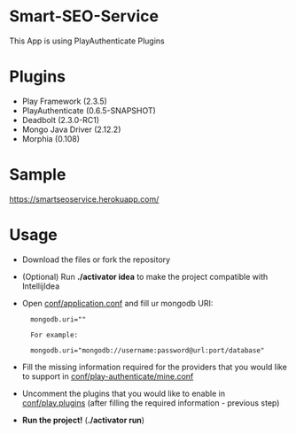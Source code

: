 Smart-SEO-Service
=================================

This App is using PlayAuthenticate Plugins


Plugins
=======

+ Play Framework (2.3.5)
+ PlayAuthenticate (0.6.5-SNAPSHOT)
+ Deadbolt (2.3.0-RC1)
+ Mongo Java Driver (2.12.2)
+ Morphia (0.108)

Sample
======
https://smartseoservice.herokuapp.com/

Usage
=====

+ Download the files or fork the repository

+ (Optional) Run **./activator idea** to make the project compatible with IntellijIdea

+ Open [conf/application.conf](https://github.com/ntenisOT/play-authenticate-mongo/blob/master/conf/application.conf) and fill ur mongodb URI:

        mongodb.uri=""

        For example:

        mongodb.uri="mongodb://username:password@url:port/database"

+ Fill the missing information required for the providers that you would like to support in [conf/play-authenticate/mine.conf](https://github.com/ntenisOT/play-authenticate-mongo/blob/master/conf/play-authenticate/mine.conf)

+ Uncomment the plugins that you would like to enable in [conf/play.plugins](https://github.com/ntenisOT/play-authenticate-mongo/blob/master/conf/play.plugins) (after filling the required information - previous step)

+ **Run the project!** (**./activator run**)

